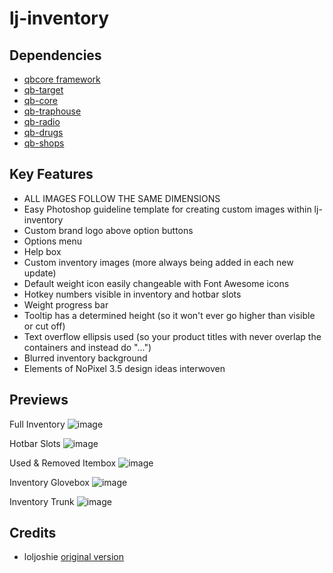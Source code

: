 # lj-inventory

## Dependencies
- [qbcore framework](https://github.com/qbcore-framework)
- [qb-target](https://github.com/qbcore-framework/qb-target)
- [qb-core](https://github.com/qbcore-framework/qb-cor)
- [qb-traphouse](https://github.com/qbcore-framework/qb-traphouse)
- [qb-radio](https://github.com/qbcore-framework/qb-radio)
- [qb-drugs](https://github.com/qbcore-framework/qb-drugs)
- [qb-shops](https://github.com/qbcore-framework/qb-shops)

## Key Features
- ALL IMAGES FOLLOW THE SAME DIMENSIONS
- Easy Photoshop guideline template for creating custom images within lj-inventory
- Custom brand logo above option buttons
- Options menu
- Help box
- Custom inventory images (more always being added in each new update)
- Default weight icon easily changeable with Font Awesome icons
- Hotkey numbers visible in inventory and hotbar slots
- Weight progress bar
- Tooltip has a determined height (so it won't ever go higher than visible or cut off)
- Text overflow ellipsis used (so your product titles with never overlap the containers and instead do "...")
- Blurred inventory background
- Elements of NoPixel 3.5 design ideas interwoven

## Previews

Full Inventory
![image](https://user-images.githubusercontent.com/88847062/190840526-e86f97a6-d661-42e2-8dcc-5f224d234610.png)

Hotbar Slots
![image](https://user-images.githubusercontent.com/88847062/190840549-a1288e54-c13a-402d-895d-b2b0dc1e6bb4.png)

Used & Removed Itembox
![image](https://user-images.githubusercontent.com/88847062/190840558-6f477eff-c599-4f44-8e14-b4132b0fe2f1.png)

Inventory Glovebox
![image](https://user-images.githubusercontent.com/88847062/190840576-b9e823d5-4ea0-4c16-8f33-f6d9b9d8252f.png)

Inventory Trunk
![image](https://user-images.githubusercontent.com/88847062/190840588-402de57d-ecb6-4eeb-b9fe-57bc0ff86251.png)

## Credits
- loljoshie [original version](https://github.com/loljoshie/lj-inventory)

